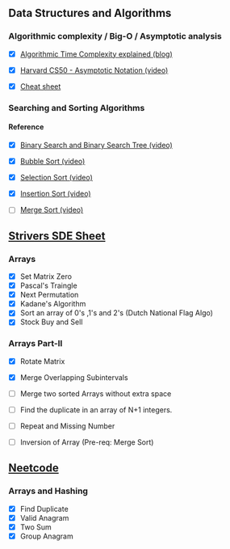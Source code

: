 ## Data Structures and Algorithms

### Algorithmic complexity / Big-O / Asymptotic analysis

- [X] [Algorithmic Time Complexity explained (blog)](https://devopedia.org/algorithmic-complexity#:~:text=Algorithmic%20complexity%20is%20a%20measure,asymptotically%20as%20n%20approaches%20infinity)
- [X] [Harvard CS50 - Asymptotic Notation (video)](https://www.youtube.com/watch?v=iOq5kSKqeR4)
- [X] [Cheat sheet](http://bigocheatsheet.com/)


### Searching and Sorting Algorithms

#### Reference 
- [X] [Binary Search and Binary Search Tree (video)](https://www.youtube.com/watch?v=D5SrAga1pno)
- [X] [Bubble Sort (video)](https://www.youtube.com/watch?v=P00xJgWzz2c)
- [X] [Selection Sort (video)](https://www.youtube.com/watch?v=3hH8kTHFw2A)
- [X] [Insertion Sort (video)](https://www.youtube.com/watch?v=c4BRHC7kTaQ)
- [ ] [Merge Sort (video)](https://www.youtube.com/watch?v=Ns7tGNbtvV4)


## [Strivers SDE Sheet](https://takeuforward.org/interviews/strivers-sde-sheet-top-coding-interview-problems/)

### Arrays 
- [X] Set Matrix Zero
- [X] Pascal's Traingle
- [x] Next Permutation
- [x] Kadane's Algorithm
- [x] Sort an array of 0's ,1's and 2's (Dutch National Flag Algo)
- [x] Stock Buy and Sell

### Arrays Part-II
- [x] Rotate Matrix
- [x] Merge Overlapping Subintervals
- [ ] Merge two sorted Arrays without extra space
- [ ] Find the duplicate in an array of N+1 integers.
- [ ] Repeat and Missing Number
- [ ] Inversion of Array (Pre-req: Merge Sort)


## [Neetcode](https://neetcode.io/practice)


### Arrays and Hashing 
- [X] Find Duplicate
- [X] Valid Anagram
- [X] Two Sum
- [X] Group Anagram